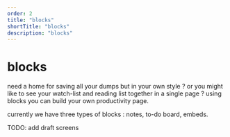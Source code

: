 ```yaml
---
order: 2
title: "blocks"
shortTitle: "blocks"
description: "blocks"
---
```


# blocks

need a home for saving all your dumps but in your own style ?  or you might like to see your watch-list and reading list together in a single page ? using blocks you can build your own productivity page.

currently we have three types of blocks : notes, to-do board, embeds.

TODO: add draft screens
